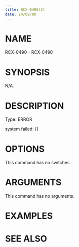 ```yaml
---
title: RCX-0490(2)
date: 24/09/08
---
```


# NAME

RCX-0490 - RCX-0490

# SYNOPSIS

N/A.

# DESCRIPTION

Type: ERROR

system failed: {}

# OPTIONS

This command has no switches.

# ARGUMENTS

This command has no arguments.

# EXAMPLES

# SEE ALSO
